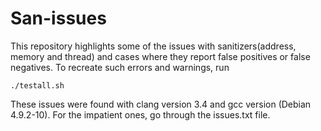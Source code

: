 # San-issues

This repository highlights some of the issues with sanitizers(address, memory and thread) and cases where they report false positives or false negatives. To recreate such errors and warnings, run 


```./testall.sh```


These issues were found with clang version 3.4 and gcc version (Debian 4.9.2-10). For the impatient ones, go through the issues.txt file.

